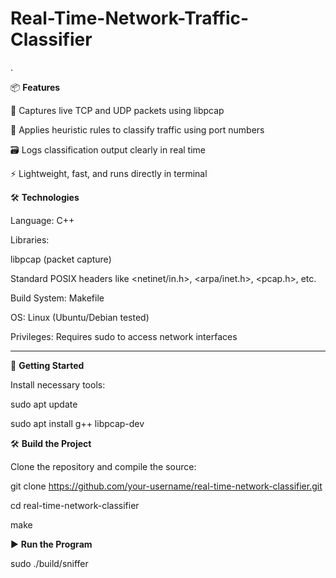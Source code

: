 # Real-Time-Network-Traffic-Classifier

.

📦 **Features**


📡 Captures live TCP and UDP packets using libpcap

🧠 Applies heuristic rules to classify traffic using port numbers

🗃️ Logs classification output clearly in real time

⚡ Lightweight, fast, and runs directly in terminal

🛠️ **Technologies**

Language: C++

Libraries:

libpcap (packet capture)

Standard POSIX headers like <netinet/in.h>, <arpa/inet.h>, <pcap.h>, etc.

Build System: Makefile

OS: Linux (Ubuntu/Debian tested)

Privileges: Requires sudo to access network interfaces

----------------------------------------------------------------------


🚀 **Getting Started**

Install necessary tools:


sudo apt update

sudo apt install g++ libpcap-dev


🛠️ **Build the Project**

Clone the repository and compile the source:

git clone https://github.com/your-username/real-time-network-classifier.git

cd real-time-network-classifier

make

▶️ **Run the Program**

sudo ./build/sniffer
